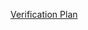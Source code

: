 [Verification Plan](https://docs.google.com/spreadsheets/d/1bA0wkJEE1kr-ehkqsYwTLGj2Lpt5kK1gozyyOQw_lQM/edit?usp=sharing)
